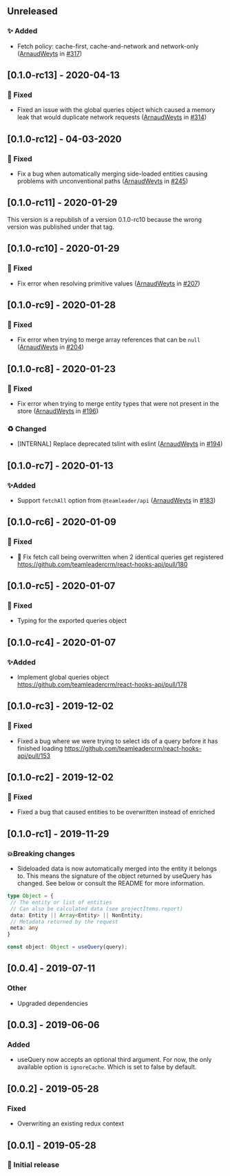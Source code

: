 ## Unreleased

### ✨ Added

- Fetch policy: cache-first, cache-and-network and network-only ([ArnaudWeyts](https://github.com/ArnaudWeyts) in [#317](https://github.com/teamleadercrm/react-hooks-api/pull/317))

## [0.1.0-rc13] - 2020-04-13

### 🐛 Fixed

- Fixed an issue with the global queries object which caused a memory leak that would duplicate network requests ([ArnaudWeyts](https://github.com/ArnaudWeyts) in [#314](https://github.com/teamleadercrm/react-hooks-api/pull/314))

## [0.1.0-rc12] - 04-03-2020

### 🐛 Fixed

- Fix a bug when automatically merging side-loaded entities causing problems with unconventional paths ([ArnaudWeyts](https://github.com/ArnaudWeyts) in [#245](https://github.com/teamleadercrm/react-hooks-api/pull/245))

## [0.1.0-rc11] - 2020-01-29

This version is a republish of a version 0.1.0-rc10 because the wrong version was published under that tag.

## [0.1.0-rc10] - 2020-01-29

### 🐛 Fixed

- Fix error when resolving primitive values ([ArnaudWeyts](https://github.com/ArnaudWeyts) in [#207](https://github.com/teamleadercrm/react-hooks-api/pull/207))

## [0.1.0-rc9] - 2020-01-28

### 🐛 Fixed

- Fix error when trying to merge array references that can be `null` ([ArnaudWeyts](https://github.com/ArnaudWeyts) in [#204](https://github.com/teamleadercrm/react-hooks-api/pull/204))

## [0.1.0-rc8] - 2020-01-23

### 🐛 Fixed

- Fix error when trying to merge entity types that were not present in the store ([ArnaudWeyts](https://github.com/ArnaudWeyts) in [#196](https://github.com/teamleadercrm/react-hooks-api/pull/196))

### ♻️ Changed

- [INTERNAL] Replace deprecated tslint with eslint ([ArnaudWeyts](https://github.com/ArnaudWeyts) in [#194](https://github.com/teamleadercrm/react-hooks-api/pull/194))

## [0.1.0-rc7] - 2020-01-13

### ✨Added

- Support `fetchAll` option from `@teamleader/api` ([ArnaudWeyts](https://github.com/ArnaudWeyts) in [#183](https://github.com/teamleadercrm/react-hooks-api/pull/183))

## [0.1.0-rc6] - 2020-01-09

### 🐛 Fixed

- 🐛 Fix fetch call being overwritten when 2 identical queries get registered https://github.com/teamleadercrm/react-hooks-api/pull/180

## [0.1.0-rc5] - 2020-01-07

### 🐛 Fixed

- Typing for the exported queries object

## [0.1.0-rc4] - 2020-01-07

### ✨Added

- Implement global queries object https://github.com/teamleadercrm/react-hooks-api/pull/178

## [0.1.0-rc3] - 2019-12-02

### 🐛 Fixed

- Fixed a bug where we were trying to select ids of a query before it has finished loading https://github.com/teamleadercrm/react-hooks-api/pull/153

## [0.1.0-rc2] - 2019-12-02

### 🐛 Fixed

- Fixed a bug that caused entities to be overwritten instead of enriched

## [0.1.0-rc1] - 2019-11-29

### 💥Breaking changes

- Sideloaded data is now automatically merged into the entity it belongs to. This means the signature of the object returned by useQuery has changed. See below or consult the README for more information.

```ts
type Object = {
 // The entity or list of entities
 // Can also be calculated data (see projectItems.report)
 data: Entity || Array<Entity> || NonEntity;
 // Metadata returned by the request
 meta: any
}

const object: Object = useQuery(query);
```

## [0.0.4] - 2019-07-11

### Other

- Upgraded dependencies

## [0.0.3] - 2019-06-06

### Added

- useQuery now accepts an optional third argument. For now, the only available option is `ignoreCache`. Which is set to false by default.

## [0.0.2] - 2019-05-28

### Fixed

- Overwriting an existing redux context

## [0.0.1] - 2019-05-28

### 🎉 Initial release
